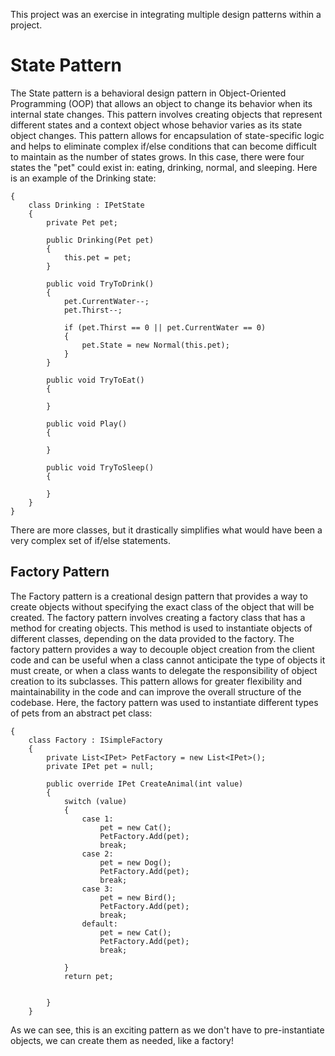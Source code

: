 This project was an exercise in integrating multiple design patterns within a project. 

<h1>State Pattern</h1>

The State pattern is a behavioral design pattern in Object-Oriented Programming (OOP) that allows an object to change its behavior when its internal state changes. This pattern involves creating objects that represent different states and a context object whose behavior varies as its state object changes. This pattern allows for encapsulation of state-specific logic and helps to eliminate complex if/else conditions that can become difficult to maintain as the number of states grows. In this case, there were four states the "pet" could exist in: eating, drinking, normal, and sleeping. Here is an example of the Drinking state: 

```
{
    class Drinking : IPetState
    {
        private Pet pet;

        public Drinking(Pet pet)
        {
            this.pet = pet;
        }

        public void TryToDrink()
        {
            pet.CurrentWater--;
            pet.Thirst--;

            if (pet.Thirst == 0 || pet.CurrentWater == 0)
            {
                pet.State = new Normal(this.pet);
            }
        }

        public void TryToEat()
        {

        }

        public void Play()
        {

        }

        public void TryToSleep()
        {

        }
    }
}
```
There are more classes, but it drastically simplifies what would have been a very complex set of if/else statements. 

<h2>Factory Pattern</h2>

The Factory pattern is a creational design pattern  that provides a way to create objects without specifying the exact class of the object that will be created. The factory pattern involves creating a factory class that has a method for creating objects. This method is used to instantiate objects of different classes, depending on the data provided to the factory. The factory pattern provides a way to decouple object creation from the client code and can be useful when a class cannot anticipate the type of objects it must create, or when a class wants to delegate the responsibility of object creation to its subclasses. This pattern allows for greater flexibility and maintainability in the code and can improve the overall structure of the codebase. Here, the factory pattern was used to instantiate different types of pets from an abstract pet class:
<br />

```
{
    class Factory : ISimpleFactory
    {
        private List<IPet> PetFactory = new List<IPet>();
        private IPet pet = null;

        public override IPet CreateAnimal(int value)
        {
            switch (value)
            {
                case 1:
                    pet = new Cat();
                    PetFactory.Add(pet);
                    break;
                case 2:
                    pet = new Dog();
                    PetFactory.Add(pet);
                    break;
                case 3:
                    pet = new Bird();
                    PetFactory.Add(pet);
                    break;
                default:
                    pet = new Cat();
                    PetFactory.Add(pet);
                    break;
                       
            }
            return pet;


        }
    }
```
As we can see, this is an exciting pattern as we don't have to pre-instantiate objects, we can create them as needed, like a factory!
